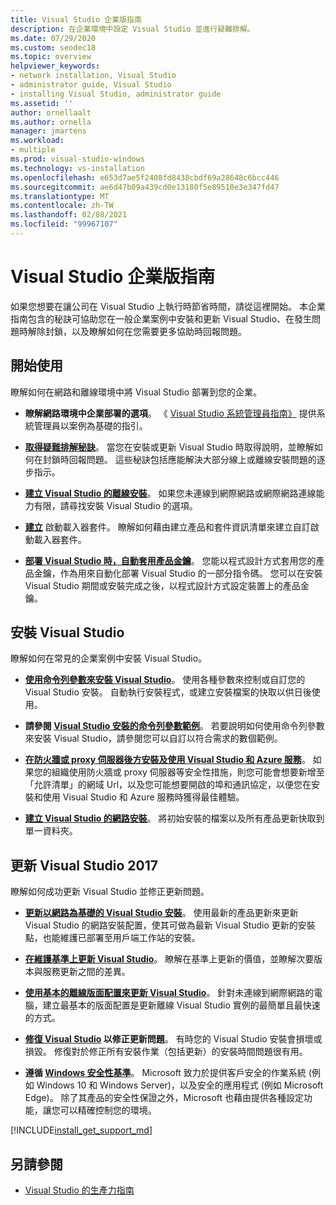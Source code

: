 ```yaml
---
title: Visual Studio 企業版指南
description: 在企業環境中設定 Visual Studio 並進行疑難排解。
ms.date: 07/29/2020
ms.custom: seodec18
ms.topic: overview
helpviewer_keywords:
- network installation, Visual Studio
- administrator guide, Visual Studio
- installing Visual Studio, administrator guide
ms.assetid: ''
author: ornellaalt
ms.author: ornella
manager: jmartens
ms.workload:
- multiple
ms.prod: visual-studio-windows
ms.technology: vs-installation
ms.openlocfilehash: e653d7ae5f2408fd8438cbdf69a28648c6bcc446
ms.sourcegitcommit: ae6d47b09a439cd0e13180f5e89510e3e347fd47
ms.translationtype: MT
ms.contentlocale: zh-TW
ms.lasthandoff: 02/08/2021
ms.locfileid: "99967107"
---
```

# <a name="visual-studio-enterprise-guide"></a>Visual Studio 企業版指南
如果您想要在讓公司在 Visual Studio 上執行時節省時間，請從這裡開始。 本企業指南包含的秘訣可協助您在一般企業案例中安裝和更新 Visual Studio、在發生問題時解除封鎖，以及瞭解如何在您需要更多協助時回報問題。 

## <a name="get-started"></a>開始使用 
瞭解如何在網路和離線環境中將 Visual Studio 部署到您的企業。 

- **瞭解網路環境中企業部署的選項**。 《 [Visual Studio 系統管理員指南》](visual-studio-administrator-guide.md) 提供系統管理員以案例為基礎的指引。 

- **[取得疑難排解秘訣](troubleshooting-installation-issues.md)**。 當您在安裝或更新 Visual Studio 時取得說明，並瞭解如何在封鎖時回報問題。 這些秘訣包括應能解決大部分線上或離線安裝問題的逐步指示。 

- **[建立 Visual Studio 的離線安裝](create-an-offline-installation-of-visual-studio.md)**。 如果您未連線到網際網路或網際網路連線能力有限，請尋找安裝 Visual Studio 的選項。 

- **[建立](../deployment/creating-bootstrapper-packages.md)** 啟動載入器套件。 瞭解如何藉由建立產品和套件資訊清單來建立自訂啟動載入器套件。 

- **[部署 Visual Studio 時，自動套用產品金鑰](automatically-apply-product-keys-when-deploying-visual-studio.md)**。 您能以程式設計方式套用您的產品金鑰，作為用來自動化部署 Visual Studio 的一部分指令碼。 您可以在安裝 Visual Studio 期間或安裝完成之後，以程式設計方式設定裝置上的產品金鑰。 

## <a name="install-visual-studio"></a>安裝 Visual Studio 

瞭解如何在常見的企業案例中安裝 Visual Studio。 

- **[使用命令列參數來安裝 Visual Studio](use-command-line-parameters-to-install-visual-studio.md)**。 使用各種參數來控制或自訂您的 Visual Studio 安裝。 自動執行安裝程式，或建立安裝檔案的快取以供日後使用。 

- **請參閱 [Visual Studio 安裝的命令列參數範例](command-line-parameter-examples.md)**。 若要說明如何使用命令列參數來安裝 Visual Studio，請參閱您可以自訂以符合需求的數個範例。 

- **[在防火牆或 proxy 伺服器後方安裝及使用 Visual Studio 和 Azure 服務](install-and-use-visual-studio-behind-a-firewall-or-proxy-server.md)**。 如果您的組織使用防火牆或 proxy 伺服器等安全性措施，則您可能會想要新增至「允許清單」的網域 Url，以及您可能想要開啟的埠和通訊協定，以便您在安裝和使用 Visual Studio 和 Azure 服務時獲得最佳體驗。 

- **[建立 Visual Studio 的網路安裝](create-a-network-installation-of-visual-studio.md)**。 將初始安裝的檔案以及所有產品更新快取到單一資料夾。  

## <a name="update-visual-studio"></a>更新 Visual Studio 2017 

瞭解如何成功更新 Visual Studio 並修正更新問題。 

- **[更新以網路為基礎的 Visual Studio 安裝](update-a-network-installation-of-visual-studio.md)**。 使用最新的產品更新來更新 Visual Studio 的網路安裝配置，使其可做為最新 Visual Studio 更新的安裝點，也能維護已部署至用戶端工作站的安裝。

- **[在維護基準上更新 Visual Studio](update-servicing-baseline.md)**。 瞭解在基準上更新的價值，並瞭解次要版本與服務更新之間的差異。 

- **[使用基本的離線版面配置來更新 Visual Studio](update-minimal-layout.md)**。 針對未連線到網際網路的電腦，建立最基本的版面配置是更新離線 Visual Studio 實例的最簡單且最快速的方式。

- **[修復 Visual Studio](repair-visual-studio.md) 以修正更新問題**。 有時您的 Visual Studio 安裝會損壞或損毀。 修復對於修正所有安裝作業（包括更新）的安裝時間問題很有用。 

- **遵循 [Windows 安全性基準](/windows/security/threat-protection/windows-security-baselines)**。 Microsoft 致力於提供客戶安全的作業系統 (例如 Windows 10 和 Windows Server)，以及安全的應用程式 (例如 Microsoft Edge)。 除了其產品的安全性保證之外，Microsoft 也藉由提供各種設定功能，讓您可以精確控制您的環境。 

[!INCLUDE[install_get_support_md](includes/install_get_support_md.md)]

## <a name="see-also"></a>另請參閱 

- [Visual Studio 的生產力指南](../ide/productivity-features.md)